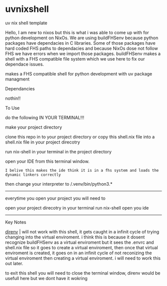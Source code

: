 # uvnixshell

uv nix shell template

Hello, I am new to nixos but this is what i was able to come up with for python development on NixOs. We are using buildFHSenv because python packages have dependacies in C libraries. Some of those packages have hard coded FHS paths to dependacies and because NixOs dose not follow FHS we have errors when we import those packages. buildFHSenv makes a shell with a FHS compatible file system which we use here to fix our dependace issues.

makes a FHS compatible shell for python development with uv package managment

Dependancies

  nothin!!


To Use

do the following IN YOUR TERMINAL!!!

make your project directory

clone this repo in to your project directory or copy this shell.nix file into a shell.nix file in your project direcotry

run nix-shell in your terminal in the project directory

open your IDE from this terminal window. 

    I belive this makes the ide think it is in a fhs system and loads the dynamic linkers correctly

then change your interpreter to /.venv/bin/python3.*
_________________________________________________
everytime you open your project you will need to 
  
  open your project direcotry in your terminal
  run nix-shell
  open you ide

__________________________________________________
Key Notes

[direnv](https://direnv.net/) | will not work with this shell, it gets caught in a infinit cycle of trying changing into the virtual enviroment.
  i think this is because it dosent recognize buildFHSenv as a virtual enviroment but it sees the .envrc and shell.nix file so it goes to create a virtual enviroment, then once that virtual enviroment is created, it goes on in an infinit cycle of not reconizing the virtual enviroment then creating a virtual enviroment.
  i will need to work this out later.

  to exit this shell you will need to close the terminal window, direnv would be usefull here but we dont have it wokring
  
